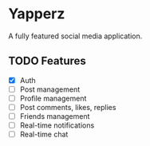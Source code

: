 # Yapperz

A fully featured social media application.

## TODO Features

- [x] Auth
- [ ] Post management
- [ ] Profile management
- [ ] Post comments, likes, replies
- [ ] Friends management
- [ ] Real-time notifications
- [ ] Real-time chat
